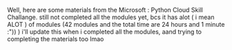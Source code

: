 Well, here are some materials from the Microsoft : Python Cloud Skill Challange.
still not completed all the modules yet, bcs it has alot ( i mean ALOT ) of modules (42 modules and the total time are 24 hours and 1 minute :")) )
i'll update this when i completed all the modules, aand trying to completing the materials too lmao
